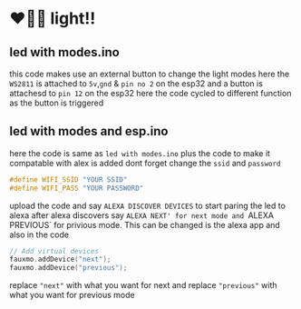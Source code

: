 # :heart::green_heart::blue_heart: light!!

## led with modes.ino
this code makes use an external button to change the light modes here the `WS2811` is attached to `5v`,`gnd` & `pin no 2` on the esp32
and a button is attachesd to `pin 12` on the esp32
here the code cycled to different function as the button is triggered

## led with modes and esp.ino
here the code is same as `led with modes.ino` plus the code to make it compatable with alex is added 
dont forget change the `ssid` and `password` 
```c
#define WIFI_SSID "YOUR SSID"
#define WIFI_PASS "YOUR PASSWORD"
```
upload the code and say `ALEXA DISCOVER DEVICES` to start paring the led to alexa
after alexa discovers say `ALEXA NEXT' for next mode and `ALEXA PREVIOUS` for privious mode. This can be changed is the alexa app and also in the code
```c
// Add virtual devices
fauxmo.addDevice("next");
fauxmo.addDevice("previous");
```
replace `"next"` with what you want for next and replace `"previous"` with what you want for previous mode



